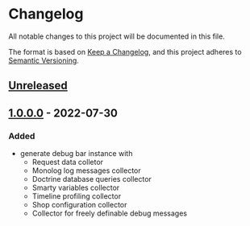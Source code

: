 # Changelog
All notable changes to this project will be documented in this file.

The format is based on [Keep a Changelog](https://keepachangelog.com/en/1.0.0/),
and this project adheres to [Semantic Versioning](https://semver.org/spec/v2.0.0.html).

## [Unreleased](https://git.d3data.de/D3Public/DebugBar/compare/1.0.0.0...rel_1.x)

## [1.0.0.0](https://git.d3data.de/D3Public/DebugBar/releases/tag/1.0.0.0) - 2022-07-30
### Added
- generate debug bar instance with 
    - Request data colletor
    - Monolog log messages collector
    - Doctrine database queries collector
    - Smarty variables collector
    - Timeline profiling collector
    - Shop configuration collector
    - Collector for freely definable debug messages 